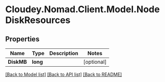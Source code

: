 # Cloudey.Nomad.Client.Model.NodeDiskResources

## Properties

Name | Type | Description | Notes
------------ | ------------- | ------------- | -------------
**DiskMB** | **long** |  | [optional] 

[[Back to Model list]](../README.md#documentation-for-models) [[Back to API list]](../README.md#documentation-for-api-endpoints) [[Back to README]](../README.md)

